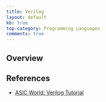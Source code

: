 ```yaml
---
title: Verilog
layout: default
kb: true
top-category: Programming Languages
comments: true
---
```


## Overview

## References

- [ASIC World: Verilog Tutorial](http://www.asic-world.com/verilog/veritut.html)
